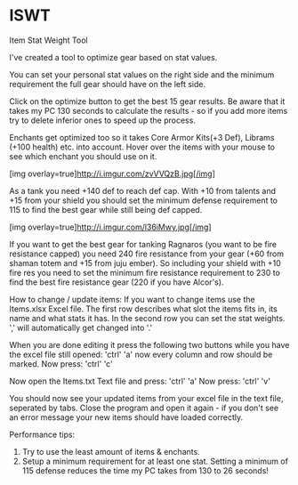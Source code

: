 # ISWT
Item Stat Weight Tool


I've created a tool to optimize gear based on stat values.

You can set your personal stat values on the right side and the minimum requirement the full gear should have on the left side.

Click on the optimize button to get the best 15 gear results. Be aware that it takes my PC 130 seconds to calculate the results - so if you add more items try to delete inferior ones to speed up the process.

Enchants get optimized too so it takes Core Armor Kits(+3 Def), Librams (+100 health) etc. into account. Hover over the items with your mouse to see which enchant you should use on it.

[img overlay=true]http://i.imgur.com/zvVVQzB.jpg[/img]


As a tank you need +140 def to reach def cap. With +10 from talents and +15 from your shield you should set the minimum defense requirement to 115 to find the best gear while still being def capped.

[img overlay=true]http://i.imgur.com/l36iMwy.jpg[/img]


If you want to get the best gear for tanking Ragnaros (you want to be fire resistance capped) you need 240 fire resistance from your gear (+60 from shaman totem and +15 from juju ember).
So including your shield with +10 fire res you need to set the minimum fire resistance requirement to 230 to find the best fire resistance gear (220 if you have Alcor's).


How to change / update items:
If you want to change items use the Items.xlsx Excel file.
The first row describes what slot the items fits in, its name and what stats it has.
In the second row you can set the stat weights. 
',' will automatically get changed into '.'

When you are done editing it press the following two buttons while you have the excel file still opened: 
'ctrl' 'a'
now every column and row should be marked. Now press:
'ctrl' 'c'

Now open the Items.txt Text file and press:
'ctrl' 'a'
Now press:
'ctrl' 'v'

You should now see your updated items from your excel file in the text file, seperated by tabs.
Close the program and open it again - if you don't see an error message your new items should have loaded correctly.


Performance tips:
1. Try to use the least amount of items & enchants.
2. Setup a minimum requirement for at least one stat. Setting a minimum of 115 defense reduces the time my PC takes from 130 to 26 seconds!
